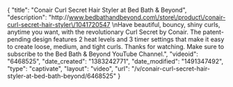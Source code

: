 {
    "title": "Conair Curl Secret Hair Styler at Bed Bath & Beyond",
    "description": "http:\/\/www.bedbathandbeyond.com\/store\/product\/conair-curl-secret-hair-styler\/1041720547 \nHave beautiful, bouncy, shiny curls, anytime you want, with the revolutionary Curl Secret by Conair. The patent-pending design features 2 heat levels and 3 timer settings that make it easy to create loose, medium, and tight curls. Thanks for watching. Make sure to subscribe to the Bed Bath & Beyond YouTube Channel.",
    "videoid": "6468525",
    "date_created": "1383242771",
    "date_modified": "1491347492",
    "type": "captivate",
    "layout": "video",
    "url": "\/v\/conair-curl-secret-hair-styler-at-bed-bath-beyond\/6468525"
}
